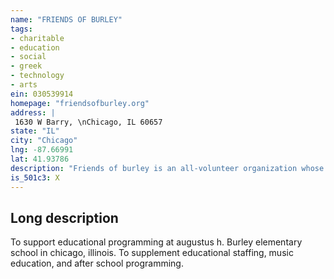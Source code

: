 ```yaml
---
name: "FRIENDS OF BURLEY"
tags:
- charitable
- education
- social
- greek
- technology
- arts
ein: 030539914
homepage: "friendsofburley.org"
address: |
 1630 W Barry, \nChicago, IL 60657
state: "IL"
city: "Chicago"
lng: -87.66991
lat: 41.93786
description: "Friends of burley is an all-volunteer organization whose sole mission is to raise money to support augustus h. Burley elementary school. "
is_501c3: X
---
```


## Long description

To support educational programming at augustus h. Burley elementary school in chicago, illinois. To supplement educational staffing, music education, and after school programming. 
